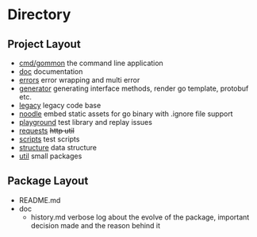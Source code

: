 # Directory

## Project Layout

- [cmd/gommon](cmd/gommon) the command line application
- [doc](doc) documentation
- [errors](errors) error wrapping and multi error
- [generator](generator) generating interface methods, render go template, protobuf etc.
- [legacy](legacy) legacy code base
- [noodle](noodle) embed static assets for go binary with .ignore file support
- [playground](playground) test library and replay issues
- [requests](requests) ~~http util~~
- [scripts](scripts) test scripts
- [structure](structure) data structure
- [util](util) small packages

## Package Layout

- README.md 
- doc
  - history.md verbose log about the evolve of the package, important decision made and the reason behind it